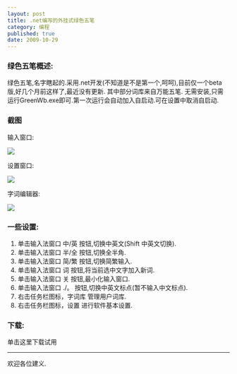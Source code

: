 ```yaml
---
layout: post
title: .net编写的外挂式绿色五笔
category: 编程
published: true
date: 2009-10-29
---
```


### 绿色五笔概述:
绿色五笔,名字瞎起的.采用.net开发(不知道是不是第一个,呵呵),目前仅一个beta版,好几个月前这样了,最近没有更新.
其中部分词库来自万能五笔.
无需安装,只需运行GreenWb.exe即可.第一次运行会自动加入自启动.可在设置中取消自启动.

<!--more-->

### 截图

输入窗口:

![](http://images.cnblogs.com/cnblogs_com/houfeng/20091029122614_1.jpg)


设置窗口:

![](http://images.cnblogs.com/cnblogs_com/houfeng/20091029122615_2.jpg)


字词编辑器:

![](http://images.cnblogs.com/cnblogs_com/houfeng/20091029122615_3.jpg)

### 一些设置:
1. 单击输入法窗口 中/英 按钮,切换中英文(Shift 中英文切换).
2. 单击输入法窗口 半/全 按钮,切换全半角.
3. 单击输入法窗口 简/繁 按钮,切换简繁输入.
4. 单击输入法窗口 词 按钮,将当前选中文字加入新词.
5. 单击输入法窗口 关 按钮,最小化输入窗口.
6. 单击输入法窗口 ./。 按钮,切换中英文标点(暂不输入中文标点).
7. 右击任务栏图标，字词库 管理用户词库.
8. 右击任务栏图标，设置 进行软件基本设置.

### 下载:

单击这里下载试用

---
欢迎各位建义.
